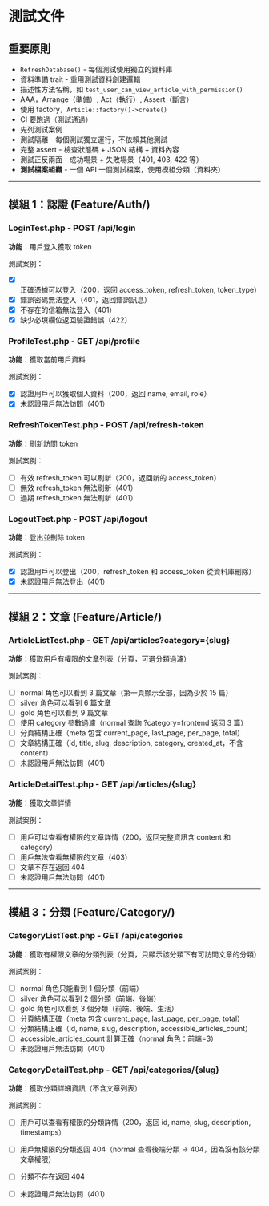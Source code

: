 # 測試文件

## 重要原則
- `RefreshDatabase()` - 每個測試使用獨立的資料庫
- 資料準備 trait - 重用測試資料創建邏輯
- 描述性方法名稱，如 `test_user_can_view_article_with_permission()`
- AAA，Arrange（準備）, Act（執行）, Assert（斷言）
- 使用 factory，`Article::factory()->create()`
- CI 要跑過（測試通過）
- 先列測試案例
- 測試隔離 - 每個測試獨立運行，不依賴其他測試
- 完整 assert - 檢查狀態碼 + JSON 結構 + 資料內容
- 測試正反兩面 - 成功場景 + 失敗場景（401, 403, 422 等）
- **測試檔案組織** - 一個 API 一個測試檔案，使用模組分類（資料夾）

---

## 模組 1：認證 (Feature/Auth/)

### LoginTest.php - POST /api/login
**功能**：用戶登入獲取 token

測試案例：
- [x] 正確憑據可以登入（200，返回 access_token, refresh_token, token_type）
- [x] 錯誤密碼無法登入（401，返回錯誤訊息）
- [x] 不存在的信箱無法登入（401）
- [x] 缺少必填欄位返回驗證錯誤（422）

### ProfileTest.php - GET /api/profile
**功能**：獲取當前用戶資料

測試案例：
- [x] 認證用戶可以獲取個人資料（200，返回 name, email, role）
- [x] 未認證用戶無法訪問（401）

### RefreshTokenTest.php - POST /api/refresh-token
**功能**：刷新訪問 token

測試案例：
- [ ] 有效 refresh_token 可以刷新（200，返回新的 access_token）
- [ ] 無效 refresh_token 無法刷新（401）
- [ ] 過期 refresh_token 無法刷新（401）

### LogoutTest.php - POST /api/logout
**功能**：登出並刪除 token

測試案例：
- [x] 認證用戶可以登出（200，refresh_token 和 access_token 從資料庫刪除）
- [x] 未認證用戶無法登出（401）

---

## 模組 2：文章 (Feature/Article/)

### ArticleListTest.php - GET /api/articles?category={slug}
**功能**：獲取用戶有權限的文章列表（分頁，可選分類過濾）

測試案例：
- [ ] normal 角色可以看到 3 篇文章（第一頁顯示全部，因為少於 15 篇）
- [ ] silver 角色可以看到 6 篇文章
- [ ] gold 角色可以看到 9 篇文章
- [ ] 使用 category 參數過濾（normal 查詢 ?category=frontend 返回 3 篇）
- [ ] 分頁結構正確（meta 包含 current_page, last_page, per_page, total）
- [ ] 文章結構正確（id, title, slug, description, category, created_at，不含 content）
- [ ] 未認證用戶無法訪問（401）

### ArticleDetailTest.php - GET /api/articles/{slug}
**功能**：獲取文章詳情

測試案例：
- [ ] 用戶可以查看有權限的文章詳情（200，返回完整資訊含 content 和 category）
- [ ] 用戶無法查看無權限的文章（403）
- [ ] 文章不存在返回 404
- [ ] 未認證用戶無法訪問（401）

---

## 模組 3：分類 (Feature/Category/)

### CategoryListTest.php - GET /api/categories
**功能**：獲取有權限文章的分類列表（分頁，只顯示該分類下有可訪問文章的分類）

測試案例：
- [ ] normal 角色只能看到 1 個分類（前端）
- [ ] silver 角色可以看到 2 個分類（前端、後端）
- [ ] gold 角色可以看到 3 個分類（前端、後端、生活）
- [ ] 分頁結構正確（meta 包含 current_page, last_page, per_page, total）
- [ ] 分類結構正確（id, name, slug, description, accessible_articles_count）
- [ ] accessible_articles_count 計算正確（normal 角色：前端=3）
- [ ] 未認證用戶無法訪問（401）

### CategoryDetailTest.php - GET /api/categories/{slug}
**功能**：獲取分類詳細資訊（不含文章列表）

測試案例：
- [ ] 用戶可以查看有權限的分類詳情（200，返回 id, name, slug, description, timestamps）
- [ ] 用戶無權限的分類返回 404（normal 查看後端分類 → 404，因為沒有該分類文章權限）
- [ ] 分類不存在返回 404
- [ ] 未認證用戶無法訪問（401）

